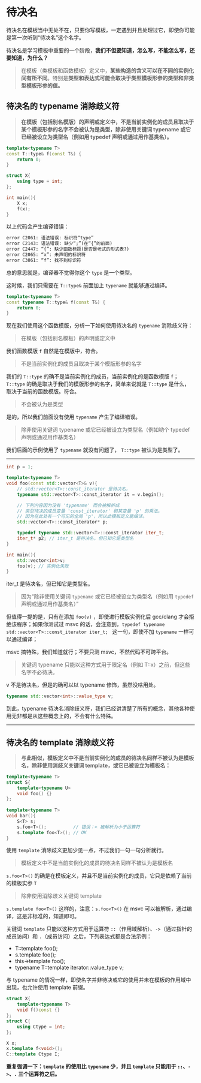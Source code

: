 # 待决名

待决名在模板当中无处不在，只要你写模板，一定遇到并且处理过它，即使你可能是第一次听到“待决名”这个名字。

待决名是学习模板中重要的一个阶段，**我们不但要知道，怎么写，不能怎么写，还要知道，为什么？**

> 在模板（类模板和函数模板）定义中，**某些构造的含义可以在不同的实例化间有所不同**。特别是**类型和表达式可能会取决于类型模板形参的类型和非类型模板形参的值。**

## 待决名的 typename 消除歧义符
> **在模板（包括别名模版）的声明或定义中，不是当前实例化的成员且取决于某个模板形参的名字不会被认为是类型，除非使用关键词 typename 或它已经被设立为类型名（例如用 typedef 声明或通过用作基类名）。**
```cpp
template<typename T>
const T::type& f(const T&) {
    return 0;
}

struct X{
    using type = int;
};

int main(){
    X x;
    f(x);
}
```
以上代码会产生编译错误：
```txt
error C2061: 语法错误: 标识符“type”
error C2143: 语法错误: 缺少“;”(在“{”的前面)
error C2447: “{”: 缺少函数标题(是否是老式的形式表?)
error C2065: “x”: 未声明的标识符
error C3861: “f”: 找不到标识符
```
总的意思就是，编译器不觉得你这个 `type` 是一个类型。

这时候，我们只需要在 `T::type&` 前面加上 `typename` 就能够通过编译。
```cpp
template<typename T>
const typename T::type& f(const T&) {
    return 0;
}
```
现在我们使用这个函数模版，分析一下如何使用待决名的 `typename` 消除歧义符：

> 在模版（包括别名模板）的声明或定义中

我们函数模版 `f` 自然是在模版中，符合。

> 不是当前实例化的成员且取决于某个模版形参的名字

我们的 `T::type` 的确不是当前实例化的成员，当前实例化的是函数模版 `f`； `T::type` 的确是取决于我们的模版形参的名字，简单来说就是 `T::type` 是什么，取决于当前的函数模版。符合。

> 不会被认为是类型

是的，所以我们前面没有使用 `typename` 产生了编译错误。

> 除非使用关键词 typename 或它已经被设立为类型名（例如哟个 typedef 声明或通过用作基类名）

我们后面的示例使用了 `typename` 就没有问题了， `T::type` 被认为是类型了。

---
```cpp
int p = 1;

template<typename T>
void foo(const std::vector<T>& v){
    // std::vector<T>::const_iterator 是待决名，
    typename std::vector<T>::const_iterator it = v.begin();

    // 下列内容因为没有 'typename' 而会被解析成
    // 类型待决的成员变量 'const_iterator' 和某变量 'p' 的乘法。
    // 因为在此处有一个可见的全局 'p'，所以此模板定义能编译。
    std::vector<T>::const_iterator* p;

    typedef typename std::vector<T>::const_iterator iter_t;
    iter_t* p2; // iter_t 是待决名，但已知它是类型名
}

int main(){
    std::vector<int>v;
    foo(v); // 实例化失败
}
```
iter_t 是待决名，但已知它是类型名。
> 因为“除非使用关键词 `typename` 或它已经被设立为类型名（例如用 `typedef` 声明或通过用作基类名）”

但值得一提的是，只有在添加 `foo(v)` ，即使进行模版实例化后 gcc/clang 才会拒绝该程序；如果你测试过 msvc 的话，会注意到，`typedef typename std::vector<T>::const_iterator iter_t; ` 这一句，即使不加 `typename` 一样可以通过编译；

msvc 搞特殊，我们知道就行；不要只测 msvc，不然代码不可跨平台。

> 关键词 typename 只能以这种方式用于限定名（例如 T::x）之前，但这些名字不必待决。

v 不是待决名，但是的确可以以 typename 修饰，虽然没啥用处。
```cpp
typename std::vector<int>::value_type v;
```
到此，typename 待决名消除歧义符，我们已经讲清楚了所有的概念，其他各种使用无非都是从这些概念上的，不会有什么特殊。

---
## 待决名的 template 消除歧义符
> **与此相似，模板定义中不是当前实例化的成员的待决名同样不被认为是模板名，除非使用消歧义关键词 template，或它已被设立为模板名：**
```cpp
template<typename T>
struct S{
    template<typename U>
    void foo() {}
};
 
template<typename T>
void bar(){
    S<T> s;
    s.foo<T>();          // 错误：< 被解析为小于运算符
    s.template foo<T>(); // OK
}
```
使用 `template` 消除歧义更加少见一点，不过我们一句一句分析就行。

> 模板定义中不是当前实例化的成员的待决名同样不被认为是模板名

`s.foo<T>()` 的确是在模板定义，并且不是当前实例化的成员，它只是依赖了当前的模板实参 `T`

> 除非使用消除歧义关键词 template

`s.template foo<T>()` 这样的，注意：`s.foo<T>()` 在 msvc 可以被解析，通过编译，这是非标准的，知道即可。

关键词 `template` 只能以这种方式用于运算符 `::`（作用域解析）、`->`（通过指针的成员访问）和 `.`（成员访问）之后，下列表达式都是合法示例：
- T::template foo<X>();
- s.template foo<X>();
- this->template foo<X>();
- typename T::template iterator<int>::value_type v;

与 typename 的情况一样，即使名字并非待决或它的使用并未在模板的作用域中出现，也允许使用 template 前缀。
```cpp
struct X{
    template<typename T>
    void f()const {}
};
struct C{
    using Ctype = int;
};

X x;
x.template f<void>();
C::template Ctype I;
```
**重复强调一下：`template` 的使用比 `typename` 少，并且 `template` 只能用于 `::`、`->`、`.` 三个运算符之后。**




